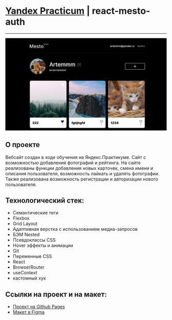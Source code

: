 # [Yandex Practicum](https://practicum.yandex.ru/) | react-mesto-auth

---

![screenshot](./src/images/jpeg/screen.jpg)

## О проекте

Вебсайт создан в ходе обучения на Яндекс.Практикуме. Сайт с возможностью добавления фотографий и рейтинга. На сайте реализованы функции добавления новых карточек, смена имени и описания пользователя, возможность лайкать и удалять фотографии. Также реализована возможность регистрации и авторизации нового пользователя.

## Технологический стек:

- Семантические теги
- Flexbox
- Grid Layout
- Адаптивная верстка с использованием медиа-запросов
- БЭМ Nested
- Псевдоклассы CSS
- Hover эффекты и анимации
- Git
- Переменные CSS
- React
- BrowserRouter
- useContext
- кастомный хук

## Ссылки на проект и на макет:

- [Проект на Github Pages](https://smolinartem.github.io/react-mesto-auth/)
- [Макет в Figma](https://www.figma.com/file/5H3gsn5lIGPwzBPby9jAOo/JavaScript.-Sprint-12?type=design&node-id=0-1&mode=design&t=IEoOh0iTWkEbZd8U-0)
